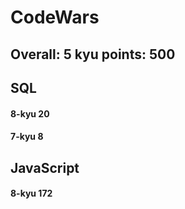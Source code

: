 # CodeWars
##  Overall: 5 kyu	 points: 500
## SQL
#### 8-kyu	20 
#### 7-kyu	8

## JavaScript
#### 8-kyu	172
